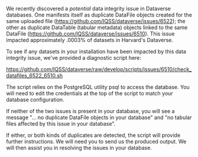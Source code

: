 We recently discovered a *potential* data integrity issue in
Dataverse databases.  One manifests itself as duplicate DataFile
objects created for the same uploaded file (https://github.com/IQSS/dataverse/issues/6522); the other as duplicate
DataTable (tabular metadata) objects linked to the same
DataFile (https://github.com/IQSS/dataverse/issues/6510). This issue impacted approximately .0003% of datasets in Harvard's Dataverse.  

To see if any datasets in your installation have been impacted by this data integrity issue, we've provided a diagnostic script here:

https://github.com/IQSS/dataverse/raw/develop/scripts/issues/6510/check_datafiles_6522_6510.sh

The script relies on the PostgreSQL utility psql to access the
database. You will need to edit the credentials at the top of the script
to match your database configuration.

If neither of the two issues is present in your database, you will see
a message "... no duplicate DataFile objects in your database" and "no
tabular files affected by this issue in your database".

If either, or both kinds of duplicates are detected, the script will
provide further instructions. We will need you to send us the produced
output. We will then assist you in resolving the issues in your
database.

